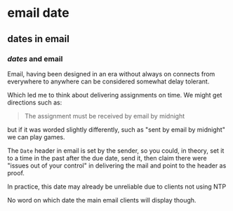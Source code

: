 # email date

## dates in email


### _dates_ and email

Email, having been designed in an era
without always on connects from everywhere to anywhere
can be considered somewhat delay tolerant.

Which led me to think about delivering assignments on time.
We might get directions such as:

> The assignment must be received by email by midnight

but if it was worded slightly differently,
such as "sent by email by midnight"
we can play games.

The `Date` header in email is set by the sender,
so you could, in theory, set it to a time in the past after the due date,
send it, then claim there were "issues out of your control" in delivering the mail
and point to the header as proof.

In practice, this date may already be unreliable due to clients not using NTP

No word on which date the main email clients will display though.
